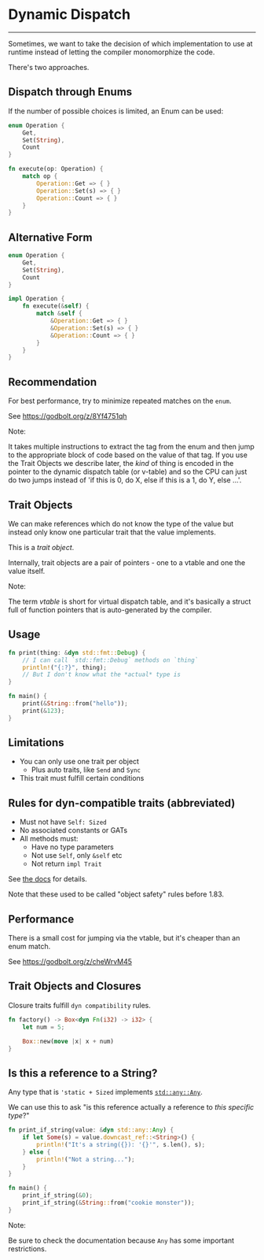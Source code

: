# Dynamic Dispatch

---

Sometimes, we want to take the decision of which implementation to use at runtime instead of letting the compiler monomorphize the code.

There's two approaches.

## Dispatch through Enums

If the number of possible choices is limited, an Enum can be used:

```rust []
enum Operation {
    Get,
    Set(String),
    Count
}

fn execute(op: Operation) {
    match op {
        Operation::Get => { }
        Operation::Set(s) => { }
        Operation::Count => { }
    }
}
```

## Alternative Form

```rust []
enum Operation {
    Get,
    Set(String),
    Count
}

impl Operation {
    fn execute(&self) {
        match &self {
            &Operation::Get => { }
            &Operation::Set(s) => { }
            &Operation::Count => { }
        }
    }
}
```

## Recommendation

For best performance, try to minimize repeated matches on the `enum`.

See <https://godbolt.org/z/8Yf4751qh>

Note:

It takes multiple instructions to extract the tag from the enum and then jump to the appropriate block of code based on the value of that tag. If you use the Trait Objects we describe later, the *kind* of thing is encoded in the pointer to the dynamic dispatch table (or v-table) and so the CPU can just do two jumps instead of 'if this is 0, do X, else if this is a 1, do Y, else ...'.

## Trait Objects

We can make references which do not know the type of the value but instead only know one particular trait that the value implements.

This is a *trait object*.

Internally, trait objects are a pair of pointers - one to a vtable and one the value itself.

Note:

The term *vtable* is short for virtual dispatch table, and it's basically a struct full of function pointers that is auto-generated by the compiler.

## Usage

```rust
fn print(thing: &dyn std::fmt::Debug) {
    // I can call `std::fmt::Debug` methods on `thing`
    println!("{:?}", thing);
    // But I don't know what the *actual* type is
}

fn main() {
    print(&String::from("hello"));
    print(&123);
}
```

## Limitations

- You can only use one trait per object
  - Plus auto traits, like `Send` and `Sync`
- This trait must fulfill certain conditions

## Rules for dyn-compatible traits (abbreviated)

- Must not have `Self: Sized`
- No associated constants or GATs
- All methods must:
  - Have no type parameters
  - Not use `Self`, only `&self` etc
  - Not return `impl Trait`

See [the docs](https://doc.rust-lang.org/nightly/reference/items/traits.html#dyn-compatibility) for details.

Note that these used to be called "object safety" rules before 1.83.

## Performance

There is a small cost for jumping via the vtable, but it's cheaper than an enum match.

See <https://godbolt.org/z/cheWrvM45>

## Trait Objects and Closures

Closure traits fulfill `dyn compatibility` rules.

```rust []
fn factory() -> Box<dyn Fn(i32) -> i32> {
    let num = 5;

    Box::new(move |x| x + num)
}
```

## Is this a reference to a String?

Any type that is `'static + Sized` implements [`std::any::Any`](https://doc.rust-lang.org/stable/std/any/index.html).

We can use this to ask "is this reference actually a reference to *this specific type*?"

```rust []
fn print_if_string(value: &dyn std::any::Any) {
    if let Some(s) = value.downcast_ref::<String>() {
        println!("It's a string({}): '{}'", s.len(), s);
    } else {
        println!("Not a string...");
    }
}

fn main() {
    print_if_string(&0);
    print_if_string(&String::from("cookie monster"));
}
```

Note:

Be sure to check the documentation because `Any` has some important restrictions.
